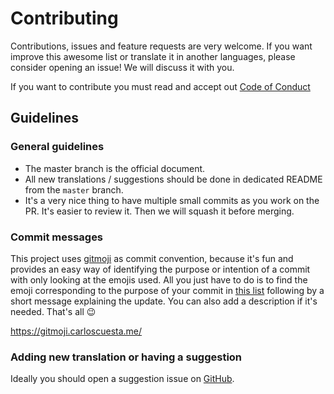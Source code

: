 # Contributing

Contributions, issues and feature requests are very welcome. If you want improve this awesome list or translate it in another languages, please consider opening an issue! We will discuss it with you.

If you want to contribute you must read and accept out [Code of Conduct](./CODE_OF_CONDUCT.md)

## Guidelines

### General guidelines

- The master branch is the official document.
- All new translations / suggestions should be done in dedicated README from the `master` branch.
- It's a very nice thing to have multiple small commits as you work on the PR. It's easier to review it. Then we will squash it before merging.

### Commit messages

This project uses [gitmoji](https://gitmoji.carloscuesta.me/) as commit convention, because it's fun and provides an easy way of identifying the purpose or intention of a commit with only looking at the emojis used. All you just have to do is to find the emoji corresponding to the purpose of your commit in [this list](https://gitmoji.carloscuesta.me/) following by a short message explaining the update. You can also add a description if it's needed. That's all 😉

https://gitmoji.carloscuesta.me/

### Adding new translation or having a suggestion

Ideally you should open a suggestion issue on [GitHub](https://github.com/zenika-open-source/awesome-remote-work/issues).
